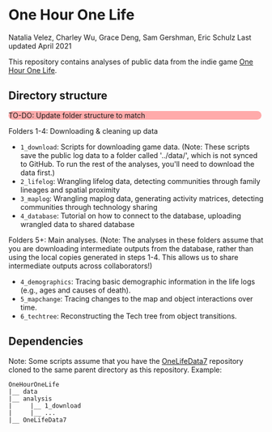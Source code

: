 # One Hour One Life
Natalia Velez, Charley Wu, Grace Deng, Sam Gershman, Eric Schulz
Last updated April 2021

This repository contains analyses of public data from the indie game [One Hour One Life](http://onehouronelife.com/).

## Directory structure

<div style='display:inline-block;background:#ffaaaa;width:500px;border-radius:10px;'>TO-DO: Update folder structure to match</div>

Folders 1-4: Downloading & cleaning up data

* `1_download`: Scripts for downloading game data. (Note: These scripts save the public log data to a folder called '../data/', which is not synced to GitHub. To run the rest of the analyses, you'll need to download the data first.)
* `2_lifelog`: Wrangling lifelog data, detecting communities through family lineages and spatial proximity
* `3_maplog`: Wrangling maplog data, generating activity matrices, detecting communities through technology sharing
* `4_database`: Tutorial on how to connect to the database, uploading wrangled data to shared database

Folders 5+: Main analyses. (Note: The analyses in these folders assume that you are downloading intermediate outputs from the database, rather than using the local copies generated in steps 1-4. This allows us to share intermediate outputs across collaborators!)

* `4_demographics`: Tracing basic demographic information in the life logs (e.g., ages and causes of death).
* `5_mapchange`: Tracing changes to the map and object interactions over time. 
* `6_techtree`: Reconstructing the Tech tree from object transitions.

## Dependencies

Note: Some scripts assume that you have the [OneLifeData7](https://github.com/jasonrohrer/OneLifeData7) repository cloned to the same parent directory as this repository. Example:

```
OneHourOneLife
|__ data
|__ analysis
|     |__ 1_download
|     |__ ...
|__ OneLifeData7 
```
